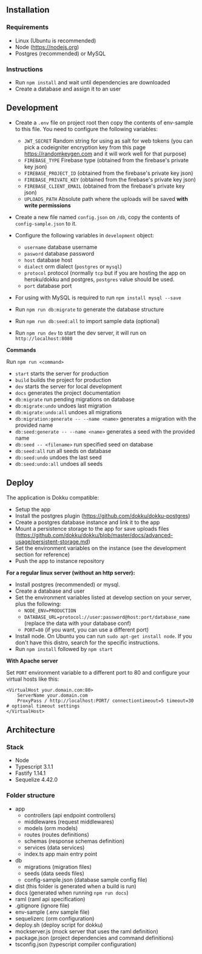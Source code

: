 ## Installation

### Requirements

- Linux (Ubuntu is recommended)
- Node (https://nodejs.org)
- Postgres (recommended) or MySQL

### Instructions

- Run `npm install` and wait until dependencies are downloaded
- Create a database and assign it to an user

## Development

- Create a `.env` file on project root then copy the contents of env-sample to this file. You need to configure the following variables:

    - `JWT_SECRET` Random string for using as salt for web tokens (you can pick a codeigniter encryption key from this page https://randomkeygen.com and it will work well for that purpose)
    - `FIREBASE_TYPE` Firebase type (obtained from the firebase's private key json)
    - `FIREBASE_PROJECT_ID` (obtained from the firebase's private key json)
    - `FIREBASE_PRIVATE_KEY` (obtained from the firebase's private key json)
    - `FIREBASE_CLIENT_EMAIL` (obtained from the firebase's private key json)
    - `UPLOADS_PATH` Absolute path where the uploads will be saved **with write permissions**
- Create a new file named `config.json` on `/db`, copy the contents of `config-sample.json` to it.
- Configure the following variables in `development` object:
    - `username` database username
    - `pasword` database password
    - `host` database host
    - `dialect` orm dialect (`postgres` or `mysql`)
    - `protocol` protocol (normally `tcp` but if you are hosting the app on heroku/dokku and postgres, `postgres` value should be used.
    - `port` database port
- For using with MySQL is required to run `npm install mysql --save`
- Run `npm run db:migrate` to generate the database structure
- Run `npm run db:seed:all` to import sample data (optional)
- Run `npm run dev` to start the dev server, it will run on `http://localhost:8080`

**Commands**

Run `npm run <command>`

- `start` starts the server for production
- `build` builds the project for production
- `dev` starts the server for local development
- `docs` generates the project documentation
- `db:migrate` run pending migrations on database
- `db:migrate:undo` undoes last migration
- `db:migrate:undo:all` undoes all migrations
- `db:migration:generate -- --name <name>` generates a migration with the provided name
- `db:seed:generate -- --name <name>` generates a seed with the provided name
- `db:seed -- <filename>` run specified seed on database
- `db:seed:all` run all seeds on database
- `db:seed:undo` undoes the last seed
- `db:seed:undo:all` undoes all seeds

## Deploy

The application is Dokku compatible:

- Setup the app
- Install the postgres plugin (https://github.com/dokku/dokku-postgres)
- Create a postgres database instance and link it to the app
- Mount a persistence storage to the app for save uploads files (https://github.com/dokku/dokku/blob/master/docs/advanced-usage/persistent-storage.md)
- Set the environment variables on the instance (see the development section for reference)
- Push the app to instance repository

**For a regular linux server (without an http server):**

- Install postgres (recommended) or mysql.
- Create a database and user
- Set the environment variables listed at develop section on your server, plus the following:
    - `NODE_ENV=PRODUCTION`
    - `DATABASE_URL=protocol://user:password@host:port/database_name` (replace the data with your database conf)
    - `PORT=80` (if you want, you can use a different port)
- Install node. On Ubuntu you can run `sudo apt-get install node`. If you don't have this distro, search for the specific instructions.
- Run `npm install` followed by `npm start`

**With Apache server**

Set `PORT` environment variable to a different port to 80 and configure your virtual hosts like this:

```
<VirtualHost your.domain.com:80>   
    ServerName your.domain.com
    ProxyPass / http://localhost:PORT/ connectiontimeout=5 timeout=30  # optional timeout settings  
</VirtualHost>
```

## Architecture

### Stack
- Node
- Typescript 3.1.1
- Fastify 1.14.1
- Sequelize 4.42.0

### Folder structure

- app
    - controllers (api endpoint controllers)
    - middlewares (request middlewares)
    - models (orm models)
    - routes (routes definitions)
    - schemas (response schemas definition)
    - services (data services)
    - index.ts app main entry point
- db
    - migrations (migration files)
    - seeds (data seeds files)
    - config-sample.json (database sample config file)
- dist (this folder is generated when a build is run)
- docs (generated when running `npm run docs`)
- raml (raml api specification)
- .gitignore (ignore file)
- env-sample (.env sample file)
- sequelizerc (orm configuration)
- deploy.sh (deploy script for dokku)
- mockserver.js (mock server that uses the raml definition)
- package.json (project dependencies and command definitions)
- tsconfig.json (typescript compiler configuration)